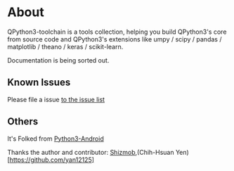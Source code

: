 # About

QPython3-toolchain is a tools collection, helping you build QPython3's core from source code and QPython3's extensions like umpy / scipy / pandas / matplotlib / theano / keras / scikit-learn.

Documentation is being sorted out.

## Known Issues
Please file a issue [to the issue list](https://github.com/qpython-android/qpython3-core/issues)


## Others
It's Folked from [Python3-Android](https://github.com/rave-engine/python3-android)

Thanks the author and contributor: [Shizmob](https://github.com/Shizmob),(Chih-Hsuan Yen)[https://github.com/yan12125]

